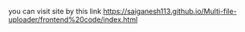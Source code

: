 you can visit site by this link https://saiganesh113.github.io/Multi-file-uploader/frontend%20code/index.html
